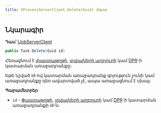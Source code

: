 ```yaml
---
title: IProcessServerClient.Delete(Guid) մեթոդ  
---
```


## Նկարագիր

**Դաս՝** [IJobServerClient](../IJobServerClient.md)

```c#
public Task Delete(Guid id)
```

Հեռացնում է [փաստաթղթի](../../definitions/document.md), [տվյալների աղբյուրի](../../definitions/ds.md) կամ [DPR](../../definitions/dpr.md)-ի կատարման առաջադրանքը։

Եթե նշված id-ով կատարման առաջադրանք գոյություն չունի կամ առաջադրանքը դեռ ավարտված չէ, ապա առաջացնում է սխալ։

**Պարամետրեր**

* `id` - [Փաստաթղթի](../../definitions/document.md), [տվյալների աղբյուրի](../../definitions/ds.md) կամ [DPR](../../definitions/dpr.md)-ի կատարման առաջադրանքի id-ն։
